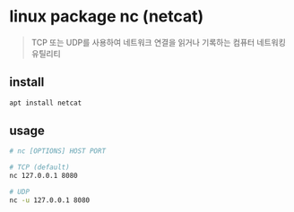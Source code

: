 # linux package nc (netcat)

> TCP 또는 UDP를 사용하여 네트워크 연결을 읽거나 기록하는 컴퓨터 네트워킹 유틸리티

## install

```sh
apt install netcat
```

## usage

```sh
# nc [OPTIONS] HOST PORT

# TCP (default)
nc 127.0.0.1 8080

# UDP
nc -u 127.0.0.1 8080
```
